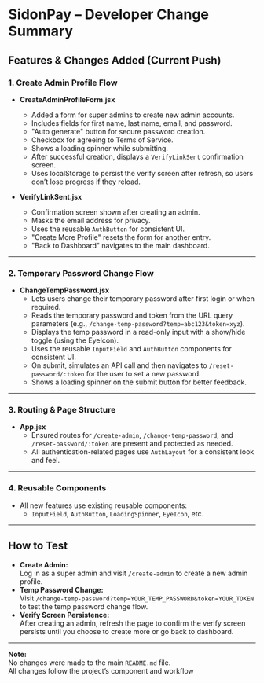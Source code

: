 # SidonPay – Developer Change Summary

## Features & Changes Added (Current Push)

### 1. Create Admin Profile Flow
- **CreateAdminProfileForm.jsx**
  - Added a form for super admins to create new admin accounts.
  - Includes fields for first name, last name, email, and password.
  - "Auto generate" button for secure password creation.
  - Checkbox for agreeing to Terms of Service.
  - Shows a loading spinner while submitting.
  - After successful creation, displays a `VerifyLinkSent` confirmation screen.
  - Uses localStorage to persist the verify screen after refresh, so users don’t lose progress if they reload.

- **VerifyLinkSent.jsx**
  - Confirmation screen shown after creating an admin.
  - Masks the email address for privacy.
  - Uses the reusable `AuthButton` for consistent UI.
  - "Create More Profile" resets the form for another entry.
  - "Back to Dashboard" navigates to the main dashboard.

---

### 2. Temporary Password Change Flow
- **ChangeTempPassword.jsx**
  - Lets users change their temporary password after first login or when required.
  - Reads the temporary password and token from the URL query parameters (e.g., `/change-temp-password?temp=abc123&token=xyz`).
  - Displays the temp password in a read-only input with a show/hide toggle (using the EyeIcon).
  - Uses the reusable `InputField` and `AuthButton` components for consistent UI.
  - On submit, simulates an API call and then navigates to `/reset-password/:token` for the user to set a new password.
  - Shows a loading spinner on the submit button for better feedback.

---

### 3. Routing & Page Structure
- **App.jsx**
  - Ensured routes for `/create-admin`, `/change-temp-password`, and `/reset-password/:token` are present and protected as needed.
  - All authentication-related pages use `AuthLayout` for a consistent look and feel.

---

### 4. Reusable Components
- All new features use existing reusable components:
  - `InputField`, `AuthButton`, `LoadingSpinner`, `EyeIcon`, etc.

---

## How to Test

- **Create Admin:**  
  Log in as a super admin and visit `/create-admin` to create a new admin profile.
- **Temp Password Change:**  
  Visit `/change-temp-password?temp=YOUR_TEMP_PASSWORD&token=YOUR_TOKEN` to test the temp password change flow.
- **Verify Screen Persistence:**  
  After creating an admin, refresh the page to confirm the verify screen persists until you choose to create more or go back to dashboard.

---

**Note:**  
No changes were made to the main `README.md` file.  
All changes follow the project’s component and workflow